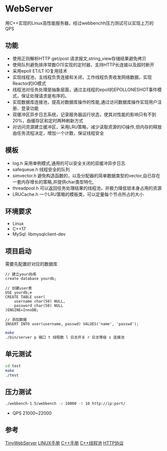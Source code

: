 # WebServer

用C++实现的Linux高性能服务器，经过webbenchh压力测试可以实现上万的QPS

## 功能

* 使用正则解析HTTP get/post 请求报文,string_view存储结果避免拷贝
* 使用队列避免排序常数O(1)实现的定时器，支持HTTP长连接以及超时断开
* 采用epoll ET/LT IO复用技术
* 实现线程池，主线程负责连接和关闭，工作线程负责收发网络数据，实现Reactor的IO模式
* 线程池对任务处理是抽象层面，通过主线程的epoll的EPOLLONESHOT事件模式，保证处理请求是有序的。
* 实现数据库连接池，提高对数据库操作的性能,通过访问数据库操作实现用户注册、登录功能
* 双缓冲区异步日志系统，记录服务器运行状态，使其对性能的影响只有不到20%，由缓存区和定时两种刷新方式
* 对访问资源建立缓冲区，采用LRU策略，减少读取资源的IO操作,但内存的释放由任务流程决定，增加一个计数，保证线程安全

## 模板

* log.h  采用单例模式,通用的可以安全关闭的双缓冲异步日志
* safequeue.h 线程安全的队列
* simvector.h 避免构造函数的，以及分配器的简单数据类型的vector,自已存在一套内存增长的策略,并提供char类型特化,
* threadpool.h 可以返回任务处理结果的线程池，并极力降低锁本身占用的资源
* LRUCache.h 一个LRU策略的模板类，可以定量每个节点所占的大小

## 环境要求

* Linux
* C++17
* MySql: libmysqlclient-dev

## 项目启动

需要先配置好对应的数据库

```mysql
// 建立yourdb库
create database yourdb;

// 创建user表
USE yourdb;e
CREATE TABLE user(
    username char(50) NULL,
    password char(50) NULL
)ENGINE=InnoDB;

// 添加数据
INSERT INTO user(username, passwd) VALUES('name', 'passwd');
```

```bash
make
./bin/server p 端口 t 线程数 l 日志开关 r 日志等级 s 连接池
```

## 单元测试

```bash
cd test
make
./test
```

## 压力测试

```bash
./webbench-1.5/webbench -c 10000 -t 10 http://ip:port/
```

* QPS 21000~22000

## 参考

[TinyWebServer](https://github.com/Yoka416/TinyWebServer)
[LINUX手册](https://linux.die.net/)
[C++手册](https://zh.cppreference.com/w/cpp)
[C++线程池](https://wangpengcheng.github.io/2019/05/17/cplusplus_theadpool/)
[HTTP协议](https://zh.wikipedia.org/wiki/%E8%B6%85%E6%96%87%E6%9C%AC%E4%BC%A0%E8%BE%93%E5%8D%8F%E8%AE%AE)
